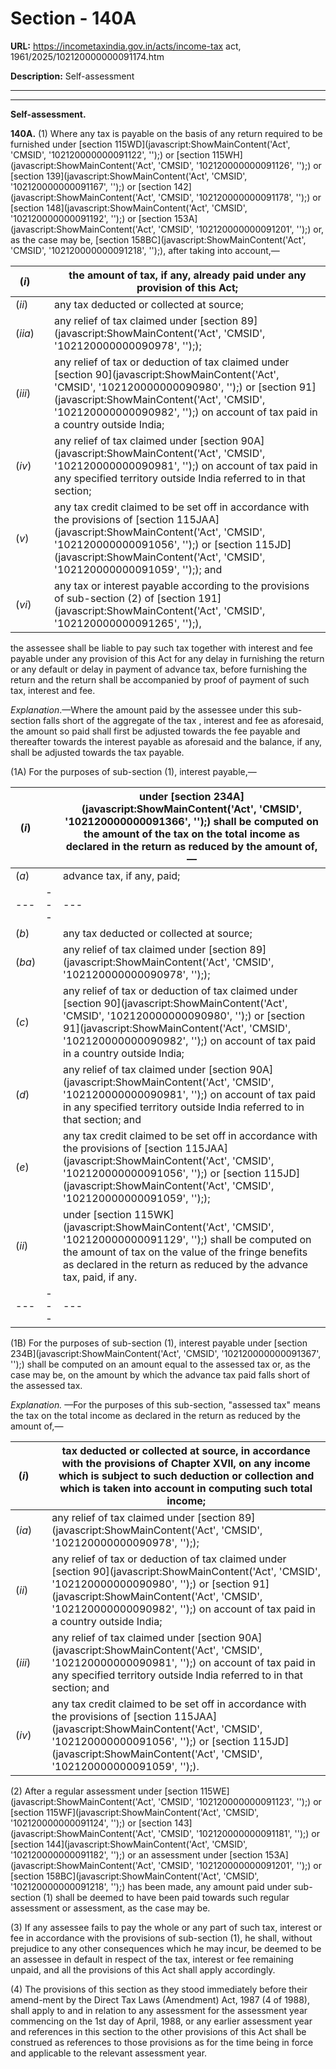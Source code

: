 # Section - 140A

**URL:** https://incometaxindia.gov.in/acts/income-tax act, 1961/2025/102120000000091174.htm

**Description:** Self-assessment

---

****  
  
**Self-assessment.**

**140A.** (1) Where any tax is payable on the basis of any return required to be furnished under [section 115WD](javascript:ShowMainContent\('Act', 'CMSID', '102120000000091122', ''\);) or [section 115WH](javascript:ShowMainContent\('Act', 'CMSID', '102120000000091126', ''\);) or [section 139](javascript:ShowMainContent\('Act', 'CMSID', '102120000000091167', ''\);) or [section 142](javascript:ShowMainContent\('Act', 'CMSID', '102120000000091178', ''\);) or [section 148](javascript:ShowMainContent\('Act', 'CMSID', '102120000000091192', ''\);) or [section 153A](javascript:ShowMainContent\('Act', 'CMSID', '102120000000091201', ''\);) or, as the case may be, [section 158BC](javascript:ShowMainContent\('Act', 'CMSID', '102120000000091218', ''\);), after taking into account,—

(_i_)|  |  the amount of tax, if any, already paid under any provision of this Act;  
---|---|---  
(_ii_)|  |  any tax deducted or collected at source;  
(_iia_)|  |  any relief of tax claimed under [section 89](javascript:ShowMainContent\('Act', 'CMSID', '102120000000090978', ''\););  
(_iii_)|  |  any relief of tax or deduction of tax claimed under [section 90](javascript:ShowMainContent\('Act', 'CMSID', '102120000000090980', ''\);) or [section 91](javascript:ShowMainContent\('Act', 'CMSID', '102120000000090982', ''\);) on account of tax paid in a country outside India;  
(_iv_)|  |  any relief of tax claimed under [section 90A](javascript:ShowMainContent\('Act', 'CMSID', '102120000000090981', ''\);) on account of tax paid in any specified territory outside India referred to in that section;  
(_v_)|  |  any tax credit claimed to be set off in accordance with the provisions of [section 115JAA](javascript:ShowMainContent\('Act', 'CMSID', '102120000000091056', ''\);) or [section 115JD](javascript:ShowMainContent\('Act', 'CMSID', '102120000000091059', ''\);); and  
(_vi_)|  |  any tax or interest payable according to the provisions of sub-section (2) of [section 191](javascript:ShowMainContent\('Act', 'CMSID', '102120000000091265', ''\);),  
  
the assessee shall be liable to pay such tax together with interest and fee payable under any provision of this Act for any delay in furnishing the return or any default or delay in payment of advance tax, before furnishing the return and the return shall be accompanied by proof of payment of such tax, interest and fee.

_Explanation_.—Where the amount paid by the assessee under this sub-section falls short of the aggregate of the tax , interest and fee as aforesaid, the amount so paid shall first be adjusted towards the fee payable and thereafter towards the interest payable as aforesaid and the balance, if any, shall be adjusted towards the tax payable.

(1A) For the purposes of sub-section (1), interest payable,—

(_i_)|  |  under [section 234A](javascript:ShowMainContent\('Act', 'CMSID', '102120000000091366', ''\);) shall be computed on the amount of the tax on the total income as declared in the return as reduced by the amount of,—  
---|---|---  
(_a_)|  |  advance tax, if any, paid;  
---|---|---  
(_b_)|  |  any tax deducted or collected at source;  
(_ba_)|  |  any relief of tax claimed under [section 89](javascript:ShowMainContent\('Act', 'CMSID', '102120000000090978', ''\););  
(_c_)|  |  any relief of tax or deduction of tax claimed under [section 90](javascript:ShowMainContent\('Act', 'CMSID', '102120000000090980', ''\);) or [section 91](javascript:ShowMainContent\('Act', 'CMSID', '102120000000090982', ''\);) on account of tax paid in a country outside India;  
(_d_)|  |  any relief of tax claimed under [section 90A](javascript:ShowMainContent\('Act', 'CMSID', '102120000000090981', ''\);) on account of tax paid in any specified territory outside India referred to in that section; and  
(_e_)|  |  any tax credit claimed to be set off in accordance with the provisions of [section 115JAA](javascript:ShowMainContent\('Act', 'CMSID', '102120000000091056', ''\);) or [section 115JD](javascript:ShowMainContent\('Act', 'CMSID', '102120000000091059', ''\););  
(_ii_)|  |  under [section 115WK](javascript:ShowMainContent\('Act', 'CMSID', '102120000000091129', ''\);) shall be computed on the amount of tax on the value of the fringe benefits as declared in the return as reduced by the advance tax, paid, if any.  
---|---|---  
  
(1B) For the purposes of sub-section (1), interest payable under [section 234B](javascript:ShowMainContent\('Act', 'CMSID', '102120000000091367', ''\);) shall be computed on an amount equal to the assessed tax or, as the case may be, on the amount by which the advance tax paid falls short of the assessed tax.

_Explanation._ —For the purposes of this sub-section, "assessed tax" means the tax on the total income as declared in the return as reduced by the amount of,—

(_i_)|  |  tax deducted or collected at source, in accordance with the provisions of Chapter XVII, on any income which is subject to such deduction or collection and which is taken into account in computing such total income;  
---|---|---  
(_ia_)|  |  any relief of tax claimed under [section 89](javascript:ShowMainContent\('Act', 'CMSID', '102120000000090978', ''\););  
(_ii_)|  |  any relief of tax or deduction of tax claimed under [section 90](javascript:ShowMainContent\('Act', 'CMSID', '102120000000090980', ''\);) or [section 91](javascript:ShowMainContent\('Act', 'CMSID', '102120000000090982', ''\);) on account of tax paid in a country outside India;  
(_iii_)|  |  any relief of tax claimed under [section 90A](javascript:ShowMainContent\('Act', 'CMSID', '102120000000090981', ''\);) on account of tax paid in any specified territory outside India referred to in that section; and  
(_iv_)|  |  any tax credit claimed to be set off in accordance with the provisions of [section 115JAA](javascript:ShowMainContent\('Act', 'CMSID', '102120000000091056', ''\);) or [section 115JD](javascript:ShowMainContent\('Act', 'CMSID', '102120000000091059', ''\);).  
  
(2) After a regular assessment under [section 115WE](javascript:ShowMainContent\('Act', 'CMSID', '102120000000091123', ''\);) or [section 115WF](javascript:ShowMainContent\('Act', 'CMSID', '102120000000091124', ''\);) or [section 143](javascript:ShowMainContent\('Act', 'CMSID', '102120000000091181', ''\);) or [section 144](javascript:ShowMainContent\('Act', 'CMSID', '102120000000091182', ''\);) or an assessment under [section 153A](javascript:ShowMainContent\('Act', 'CMSID', '102120000000091201', ''\);) or [section 158BC](javascript:ShowMainContent\('Act', 'CMSID', '102120000000091218', ''\);) has been made, any amount paid under sub-section (1) shall be deemed to have been paid towards such regular assessment or assessment, as the case may be.

(3) If any assessee fails to pay the whole or any part of such tax, interest or fee in accordance with the provisions of sub-section (1), he shall, without prejudice to any other consequences which he may incur, be deemed to be an assessee in default in respect of the tax, interest or fee remaining unpaid, and all the provisions of this Act shall apply accordingly.

(4) The provisions of this section as they stood immediately before their amend-ment by the Direct Tax Laws (Amendment) Act, 1987 (4 of 1988), shall apply to and in relation to any assessment for the assessment year commencing on the 1st day of April, 1988, or any earlier assessment year and references in this section to the other provisions of this Act shall be construed as references to those provisions as for the time being in force and applicable to the relevant assessment year.